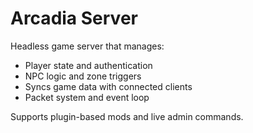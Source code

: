 # Arcadia Server

Headless game server that manages:
- Player state and authentication
- NPC logic and zone triggers
- Syncs game data with connected clients
- Packet system and event loop

Supports plugin-based mods and live admin commands.
